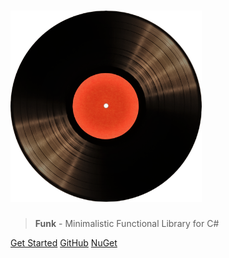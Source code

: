 <h1><img src="images/vinyl.png" width="306"/></h1>

> **Funk** - Minimalistic Functional Library for C#


[Get Started](#main)
[GitHub](https://github.com/hcerim/Funk)
[NuGet](https://www.nuget.org/packages/Funk)
